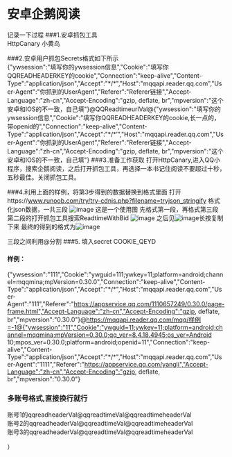 # 安卓企鹅阅读
记录一下过程
###1.安卓抓包工具  
HttpCanary 小黄鸟

###2.安卓用户抓包Secrets格式如下所示  
{"ywsession":"填写你的ywsession信息","Cookie":"填写你QQREADHEADERKEY的cookie","Connection":"keep-alive","Content-Type":"application/json","Accept":"\*/\*","Host":"mqqapi.reader.qq.com","User-Agent":"你抓到的UserAgent","Referer":"Referer链接","Accept-Language":"zh-cn","Accept-Encoding":"gzip, deflate, br","mpversion":"这个安卓和IOS的不一致，自己填"}@QQReadtimeurlVal@{"ywsession":"填写你的ywsession信息","Cookie":"填写你QQREADHEADERKEY的cookie,长一点的，带openid的","Connection":"keep-alive","Content-Type":"application/json","Accept":"\*/\*’","Host":"mqqapi.reader.qq.com","User-Agent":"你抓到的UserAgent","Referer":"Referer链接","Accept-Language":"zh-cn","Accept-Encoding":"gzip, deflate, br","mpversion":"这个安卓和IOS的不一致，自己填"}
###3.准备工作获取
打开HttpCanary,进入QQ小程序，搜索企鹅阅读，之后打开抓包工具，再选择一本书记住阅读不要超过十秒，五秒最佳。关闭抓包工具。

###4.利用上面的样例，将第3步得到的数据替换到格式里面 打开https://www.runoob.com/try/try-cdnjs.php?filename=tryjson_stringify  格式化json数据，一共三段
![image](https://github.com/llllcccjjj/qe_read/blob/main/img/1.png) 这是一个使用图 
先格式第一段，再格式第三段
第二段的打开抓包工具搜索ReadtimeWithBid
![image](https://github.com/llllcccjjj/qe_read/blob/main/img/2.png)
之后见![image](https://github.com/llllcccjjj/qe_read/blob/main/img/3.png)长按复制下来
最终的得到的格式为![image](https://github.com/llllcccjjj/qe_read/blob/main/img/4.png)


三段之间利用@分割
###5. 填入secret COOKIE_QEYD
#### 样例：  
{"ywsession":"111","Cookie":"ywguid=111;ywkey=11;platform=android;channel=mqqmina;mpVersion=0.30.0","Connection":"keep-alive","Content-Type":"application/json","Accept":"\*/\*","Host":"mqqapi.reader.qq.com","User-Agent":"111","Referer":"https://appservice.qq.com/1110657249/0.30.0/page-frame.html","Accept-Language":"zh-cn","Accept-Encoding":"gzip, deflate, br","mpversion":"0.30.0"}@https://mqqapi.reader.qq.com/mqq/样例=-1@{"ywsession":"11","Cookie":"ywguid=11;ywkey=11;platform=android;channel=mqqmina;mpVersion=0.30.0;qq_ver=8.4.18.4945;os_ver=Android 10;mpos_ver=0.30.0;platform=android;openid=11","Connection":"keep-alive","Content-Type":"application/json","Accept":"\*/\*","Host":"mqqapi.reader.qq.com","User-Agent":"1111","Referer":"https://appservice.qq.com/yangli","Accept-Language":"zh-cn","Accept-Encoding":"gzip, deflate, br","mpversion":"0.30.0"}

### 多账号格式,直接换行就行  
账号1的qqreadheaderVal@qqreadtimeVal@qqreadtimeheaderVal  
账号2的qqreadheaderVal@qqreadtimeVal@qqreadtimeheaderVal  
账号3的qqreadheaderVal@qqreadtimeVal@qqreadtimeheaderVal  

）
